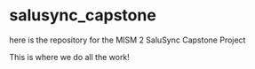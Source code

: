 # salusync_capstone

here is the repository for the MISM 2 SaluSync Capstone Project

This is where we do all the work!
